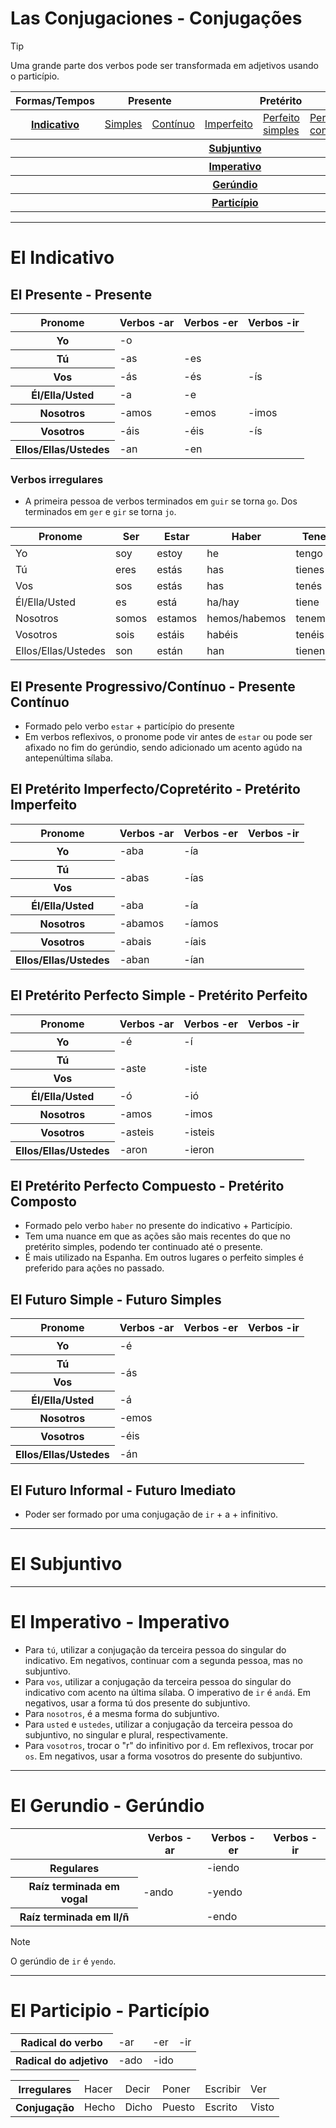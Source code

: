 # Las Conjugaciones - Conjugações

> [!TIP]
> Uma grande parte dos verbos pode ser transformada em adjetivos usando o particípio.

<table>
    <thead>
        <tr>
            <th>Formas/Tempos</th>
            <th colspan="2">Presente</th>
            <th colspan="3">Pretérito</th>
            <th colspan="2">Futuro</th>
        </tr>
    </thead>
    <tr>
        <th><a href="#indicativo">Indicativo</a></th>
        <td><a href="#presente-indicativo">Simples</a></td>
        <td><a href="#presente-progressivo">Contínuo</a></td>
        <td><a href="#preterito-imperfecto">Imperfeito</a></td>
        <td><a href="#preterito-perfecto-simple">Perfeito simples</a></td>
        <td><a href="#preterito-perfecto-compuesto">Perfeito composto</a></td>
        <td><a href="#futuro-simple">Simples</a></td>
        <td><a href="#futuro-informal">Imediato</a></td>
    </tr>
    <tr>
        <th colspan="8"><a href="#subjuntivo">Subjuntivo</a></th>
    </tr>
    <tr>
        <th colspan="8"><a href="#imperativo">Imperativo</a></th>
    </tr>
    <tr>
        <th colspan="8"><a href="#gerundio">Gerúndio</a></th>
    </tr>
    <tr>
        <th colspan="8"><a href="#participio">Particípio</a></th>
    </tr>
</table>

---

<h1 id="var_indicativo">El Indicativo</h1>

<h2 id="var_presente-indicativo">El Presente - Presente</h2>

<table>
    <thead>
        <tr>
            <th>Pronome</th>
            <th>Verbos -ar</th>
            <th>Verbos -er</th>
            <th>Verbos -ir</th>
        </tr>
    </thead>
    <tr>
        <th>Yo</th>
        <td colspan="3">-o</td>
    </tr>
    <tr>
        <th>Tú</th>
        <td>-as</td>
        <td colspan="2">-es</td>
    </tr>
    <tr>
        <th>Vos</th>
        <td>-ás</td>
        <td>-és</td>
        <td>-ís</td>
    </tr>
    <tr>
        <th>Él/Ella/Usted</th>
        <td>-a</td>
        <td colspan="2">-e</td>
    </tr>
    <tr>
        <th>Nosotros</th>
        <td>-amos</td>
        <td>-emos</td>
        <td>-imos</td>
    </tr>
    <tr>
        <th>Vosotros</th>
        <td>-áis</td>
        <td>-éis</td>
        <td>-ís</td>
    </tr>
    <tr>
        <th>Ellos/Ellas/Ustedes</th>
        <td>-an</td>
        <td colspan="2">-en</td>
    </tr>
</table>

### Verbos irregulares

-   A primeira pessoa de verbos terminados em `guir` se torna `go`. Dos terminados em `ger` e `gir` se torna `jo`.

| Pronome             | Ser   | Estar   | Haber         | Tener   | Ir    |
| ------------------- | ----- | ------- | ------------- | ------- | ----- |
| Yo                  | soy   | estoy   | he            | tengo   | voy   |
| Tú                  | eres  | estás   | has           | tienes  | vas   |
| Vos                 | sos   | estás   | has           | tenés   | vas   |
| Él/Ella/Usted       | es    | está    | ha/hay        | tiene   | va    |
| Nosotros            | somos | estamos | hemos/habemos | tenemos | vamos |
| Vosotros            | sois  | estáis  | habéis        | tenéis  | vais  |
| Ellos/Ellas/Ustedes | son   | están   | han           | tienen  | van   |

<h2 id="var_presente-progressivo">El Presente Progressivo/Contínuo - Presente Contínuo</h2>

-   Formado pelo verbo `estar` + particípio do presente
-   Em verbos reflexivos, o pronome pode vir antes de `estar` ou pode ser afixado no fim do gerúndio, sendo adicionado um acento agúdo na antepenúltima sílaba.

<h2 id="var_preterito-imperfecto">El Pretérito Imperfecto/Copretérito - Pretérito Imperfeito</h2>

<table>
    <thead>
        <tr>
            <th>Pronome</th>
            <th>Verbos -ar</th>
            <th>Verbos -er</th>
            <th>Verbos -ir</th>
        </tr>
    </thead>
    <tr>
        <th>Yo</th>
        <td>-aba</td>
        <td colspan="2">-ía</td>
    </tr>
    <tr>
        <th>Tú</th>
        <td rowspan="2">-abas</td>
        <td colspan="2" rowspan="2">-ías</td>
    </tr>
    <tr>
        <th>Vos</th>
    </tr>
    <tr>
        <th>Él/Ella/Usted</th>
        <td>-aba</td>
        <td colspan="2">-ía</td>
    </tr>
    <tr>
        <th>Nosotros</th>
        <td>-abamos</td>
        <td colspan="3">-íamos</td>
    </tr>
    <tr>
        <th>Vosotros</th>
        <td>-abais</td>
        <td colspan="3">-íais</td>
    </tr>
    <tr>
        <th>Ellos/Ellas/Ustedes</th>
        <td>-aban</td>
        <td colspan="3">-ían</td>
    </tr>
</table>

<h2 id="var_preterito-perfecto-simple">El Pretérito Perfecto Simple - Pretérito Perfeito</h2>

<table>
    <thead>
        <tr>
            <th>Pronome</th>
            <th>Verbos -ar</th>
            <th>Verbos -er</th>
            <th>Verbos -ir</th>
        </tr>
    </thead>
    <tr>
        <th>Yo</th>
        <td>-é</td>
        <td colspan="2">-í</td>
    </tr>
    <tr>
        <th>Tú</th>
        <td rowspan="2">-aste</td>
        <td colspan="2" rowspan="2">-iste</td>
    </tr>
    <tr>
        <th>Vos</th>
    </tr>
    <tr>
        <th>Él/Ella/Usted</th>
        <td>-ó</td>
        <td colspan="2">-ió</td>
    </tr>
    <tr>
        <th>Nosotros</th>
        <td>-amos</td>
        <td colspan="3">-imos</td>
    </tr>
    <tr>
        <th>Vosotros</th>
        <td>-asteis</td>
        <td colspan="3">-isteis</td>
    </tr>
    <tr>
        <th>Ellos/Ellas/Ustedes</th>
        <td>-aron</td>
        <td colspan="3">-ieron</td>
    </tr>
</table>

<h2 id="var_preterito-perfecto-compuesto">El Pretérito Perfecto Compuesto - Pretérito Composto</h2>

-   Formado pelo verbo `haber` no presente do indicativo + Particípio.
-   Tem uma nuance em que as ações são mais recentes do que no pretérito simples, podendo ter continuado até o presente.
-   É mais utilizado na Espanha. Em outros lugares o perfeito simples é preferido para ações no passado.

<h2 id="var_futuro-simple">El Futuro Simple - Futuro Simples</h2>

<table>
    <thead>
        <tr>
            <th>Pronome</th>
            <th>Verbos -ar</th>
            <th>Verbos -er</th>
            <th>Verbos -ir</th>
        </tr>
    </thead>
    <tr>
        <th>Yo</th>
        <td colspan="3">-é</td>
    </tr>
    <tr>
        <th>Tú</th>
        <td colspan="3" rowspan="2">-ás</td>
    </tr>
    <tr>
        <th>Vos</th>
    </tr>
    <tr>
        <th>Él/Ella/Usted</th>
        <td colspan="3">-á</td>
    </tr>
    <tr>
        <th>Nosotros</th>
        <td colspan="3">-emos</td>
    </tr>
    <tr>
        <th>Vosotros</th>
        <td colspan="3">-éis</td>
    </tr>
    <tr>
        <th>Ellos/Ellas/Ustedes</th>
        <td colspan="3">-án</td>
    </tr>
</table>

<h2 id="var_futuro-informal">El Futuro Informal - Futuro Imediato</h2>

-   Poder ser formado por uma conjugação de `ir` + a + infinitivo.

---

<h1 id="var_subjuntivo">El Subjuntivo</h1>

---

<h1 id="var_imperativo">El Imperativo - Imperativo</h1>

-   Para `tú`, utilizar a conjugação da terceira pessoa do singular do indicativo. Em negativos, continuar com a segunda pessoa, mas no subjuntivo.
-   Para `vos`, utilizar a conjugação da terceira pessoa do singular do indicativo com acento na última sílaba. O imperativo de `ir` é `andá`. Em negativos, usar a forma tú dos presente do subjuntivo.
-   Para `nosotros`, é a mesma forma do subjuntivo.
-   Para `usted` e `ustedes`, utilizar a conjugação da terceira pessoa do subjuntivo, no singular e plural, respectivamente.
-   Para `vosotros`, trocar o "r" do infinitivo por `d`. Em reflexivos, trocar por `os`. Em negativos, usar a forma vosotros do presente do subjuntivo.

---

<h1 id="var_gerundio">El Gerundio - Gerúndio</h1>

<table>
    <thead>
        <tr>
            <th></th>
            <th>Verbos -ar</th>
            <th>Verbos -er</th>
            <th>Verbos -ir</th>
        </tr>
    </thead>
    <tr>
        <th>Regulares</th>
        <td rowspan="3">-ando</td>
        <td colspan="2">-iendo</td>
    </tr>
    <tr>
        <th>Raíz terminada em vogal</th>
        <td colspan="2">-yendo</td>
    </tr>
    <tr>
        <th>Raíz terminada em ll/ñ</th>
        <td colspan="2">-endo</td>
    </tr>
</table>

> [!NOTE]
> O gerúndio de `ir` é `yendo`.

---

<h1 id="var_participio">El Participio - Particípio</h1>

<table>
    <thead>
        <tr>
            <th>Radical do verbo</th>
            <td>-ar</td>
            <td>-er</td>
            <td>-ir</td>
        </tr>
    </thead>
    <tr>
        <th>Radical do adjetivo</th>
        <td>-ado</td>
        <td colspan="2">-ido</td>
    </tr>
</table>

<table>
    <thead>
        <tr>
            <th>Irregulares</th>
            <td>Hacer</td>
            <td>Decir</td>
            <td>Poner</td>
            <td>Escribir</td>
            <td>Ver</td>
        </tr>
    </thead>
    <tr>
        <th>Conjugação</th>
        <td>Hecho</td>
        <td>Dicho</td>
        <td>Puesto</td>
        <td>Escrito</td>
        <td>Visto</td>
    </tr>
</table>
